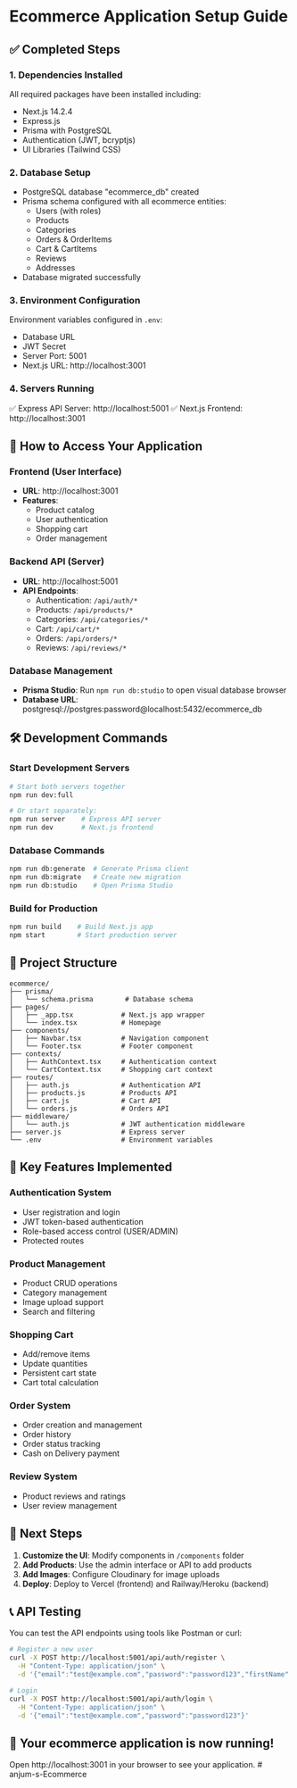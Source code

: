 # Ecommerce Application Setup Guide

## ✅ Completed Steps

### 1. Dependencies Installed
All required packages have been installed including:
- Next.js 14.2.4
- Express.js
- Prisma with PostgreSQL
- Authentication (JWT, bcryptjs)
- UI Libraries (Tailwind CSS)

### 2. Database Setup
- PostgreSQL database "ecommerce_db" created
- Prisma schema configured with all ecommerce entities:
  - Users (with roles)
  - Products
  - Categories
  - Orders & OrderItems
  - Cart & CartItems
  - Reviews
  - Addresses
- Database migrated successfully

### 3. Environment Configuration
Environment variables configured in `.env`:
- Database URL
- JWT Secret
- Server Port: 5001
- Next.js URL: http://localhost:3001

### 4. Servers Running
✅ Express API Server: http://localhost:5001
✅ Next.js Frontend: http://localhost:3001

## 🚀 How to Access Your Application

### Frontend (User Interface)
- **URL**: http://localhost:3001
- **Features**: 
  - Product catalog
  - User authentication
  - Shopping cart
  - Order management

### Backend API (Server)
- **URL**: http://localhost:5001
- **API Endpoints**:
  - Authentication: `/api/auth/*`
  - Products: `/api/products/*`
  - Categories: `/api/categories/*`
  - Cart: `/api/cart/*`
  - Orders: `/api/orders/*`
  - Reviews: `/api/reviews/*`

### Database Management
- **Prisma Studio**: Run `npm run db:studio` to open visual database browser
- **Database URL**: postgresql://postgres:password@localhost:5432/ecommerce_db

## 🛠️ Development Commands

### Start Development Servers
```bash
# Start both servers together
npm run dev:full

# Or start separately:
npm run server    # Express API server
npm run dev       # Next.js frontend
```

### Database Commands
```bash
npm run db:generate  # Generate Prisma client
npm run db:migrate   # Create new migration
npm run db:studio    # Open Prisma Studio
```

### Build for Production
```bash
npm run build    # Build Next.js app
npm start        # Start production server
```

## 📁 Project Structure

```
ecommerce/
├── prisma/
│   └── schema.prisma        # Database schema
├── pages/
│   ├── _app.tsx            # Next.js app wrapper
│   └── index.tsx           # Homepage
├── components/
│   ├── Navbar.tsx          # Navigation component
│   └── Footer.tsx          # Footer component
├── contexts/
│   ├── AuthContext.tsx     # Authentication context
│   └── CartContext.tsx     # Shopping cart context
├── routes/
│   ├── auth.js             # Authentication API
│   ├── products.js         # Products API
│   ├── cart.js             # Cart API
│   └── orders.js           # Orders API
├── middleware/
│   └── auth.js             # JWT authentication middleware
├── server.js               # Express server
└── .env                    # Environment variables
```

## 🔑 Key Features Implemented

### Authentication System
- User registration and login
- JWT token-based authentication
- Role-based access control (USER/ADMIN)
- Protected routes

### Product Management
- Product CRUD operations
- Category management
- Image upload support
- Search and filtering

### Shopping Cart
- Add/remove items
- Update quantities
- Persistent cart state
- Cart total calculation

### Order System
- Order creation and management
- Order history
- Order status tracking
- Cash on Delivery payment

### Review System
- Product reviews and ratings
- User review management

## 🔧 Next Steps

1. **Customize the UI**: Modify components in `/components` folder
2. **Add Products**: Use the admin interface or API to add products
3. **Add Images**: Configure Cloudinary for image uploads
4. **Deploy**: Deploy to Vercel (frontend) and Railway/Heroku (backend)

## 📞 API Testing

You can test the API endpoints using tools like Postman or curl:

```bash
# Register a new user
curl -X POST http://localhost:5001/api/auth/register \
  -H "Content-Type: application/json" \
  -d '{"email":"test@example.com","password":"password123","firstName":"Test","lastName":"User"}'

# Login
curl -X POST http://localhost:5001/api/auth/login \
  -H "Content-Type: application/json" \
  -d '{"email":"test@example.com","password":"password123"}'
```

## 🎉 Your ecommerce application is now running!

Open http://localhost:3001 in your browser to see your application.
#   a n j u m - s - E c o m m e r c e  
 